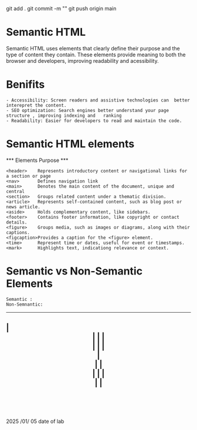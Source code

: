 
git add .
git commit -m ""
git push origin main




# Semantic HTML 

Semantic HTML uses elements that clearly define their purpose and the type of content they contain. These elements provide meaning to both the browser and developers, improving readability and acessibility.

# Benifits

    - Accessibility: Screen readers and assistive technologies can  better interepret the content.
    - SEO optimization: Search engines better understand your page structure , improving indexing and   ranking
    - Readability: Easier for developers to read and maintain the code.

# Semantic HTML elements

   *** Elements    Purpose ***

    <header>    Represents introductory content or navigational links for a section or page
    <nav>       Defines navigation link
    <main>      Denotes the main content of the document, unique and central
    <section>   Groups related content under a thematic division.
    <article>   Represents self-contained content, such as blog post or news article.
    <aside>     Holds complementary content, like sidebars.
    <footer>    Contains footer information, like copyright or contact details.
    <figure>    Groups media, such as images or diagrams, along with their captions.
    <figcaption>Provides a caption for the <figure> element.
    <time>      Represent time or dates, useful for event or timestamps.
    <mark>      Highlights text, indicationg relevance or context.

# Semantic vs Non-Semantic Elements

    Semantic : 
    Non-Semnantic: 

--------------------------
|   <header>  |         |
|   <nav>     |         |
|   <section> | <aside> |
|   <article> |         |
|   <footer>  |         |
--------------------------


2025 /01/ 05  date of lab